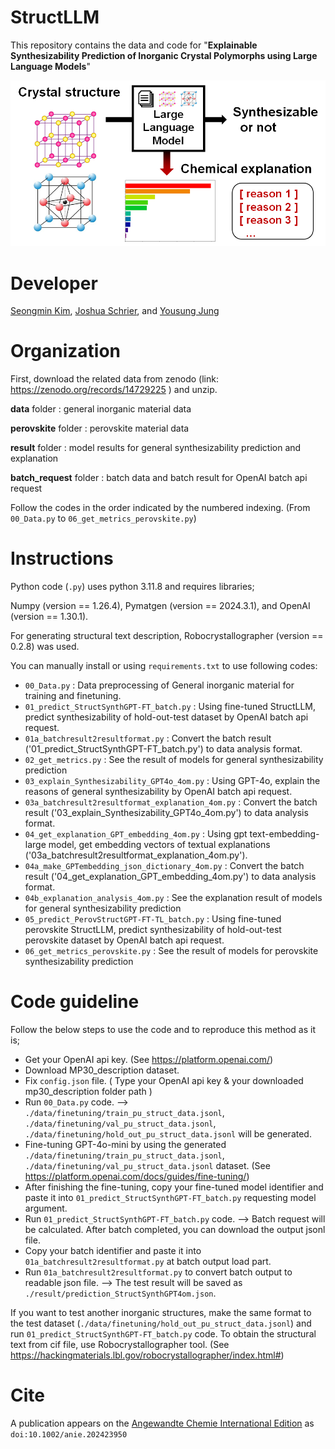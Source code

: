 # StructLLM

This repository contains the data and code for "**Explainable Synthesizability Prediction of Inorganic Crystal Polymorphs using Large Language Models**"

![image](https://github.com/snu-micc/StructLLM/blob/main/TOC.png)


# Developer
[Seongmin Kim](https://scholar.google.com/citations?user=HXcbuWQAAAAJ&hl=en&oi=ao),  [Joshua Schrier](https://scholar.google.com/citations?user=zJC_7roAAAAJ&hl=en),  and  [Yousung Jung](https://scholar.google.com/citations?user=y8D-JCAAAAAJ&hl=en&oi=ao)

# Organization
First, download the related data from zenodo (link: https://zenodo.org/records/14729225 ) and unzip.

**data** folder : general inorganic material data

**perovskite** folder : perovskite material data

**result** folder : model results for general synthesizability prediction and explanation

**batch_request** folder : batch data and batch result for OpenAI batch api request

Follow the codes in the order indicated by the numbered indexing. (From `00_Data.py` to `06_get_metrics_perovskite.py`)


# Instructions

Python code (`.py`) uses python 3.11.8 and requires libraries;

Numpy (version == 1.26.4), Pymatgen (version == 2024.3.1), and OpenAI (version == 1.30.1).

For generating structural text description, Robocrystallographer (version == 0.2.8) was used.

You can manually install or using `requirements.txt` to use following codes:

- `00_Data.py` : Data preprocessing of General inorganic material for training and finetuning.
- `01_predict_StructSynthGPT-FT_batch.py` : Using fine-tuned StructLLM, predict synthesizability of hold-out-test dataset by OpenAI batch api request.
- `01a_batchresult2resultformat.py` : Convert the batch result ('01_predict_StructSynthGPT-FT_batch.py') to data analysis format.
- `02_get_metrics.py` : See the result of models for general synthesizability prediction
- `03_explain_Synthesizability_GPT4o_4om.py` : Using GPT-4o, explain the reasons of general synthesizability by OpenAI batch api request.
- `03a_batchresult2resultformat_explanation_4om.py` : Convert the batch result ('03_explain_Synthesizability_GPT4o_4om.py') to data analysis format.
- `04_get_explanation_GPT_embedding_4om.py` : Using gpt text-embedding-large model, get embedding vectors of textual explanations ('03a_batchresult2resultformat_explanation_4om.py').
- `04a_make_GPTembedding_json_dictionary_4om.py` : Convert the batch result ('04_get_explanation_GPT_embedding_4om.py') to data analysis format.
- `04b_explanation_analysis_4om.py` : See the explanation result of models for general synthesizability prediction
- `05_predict_PerovStructGPT-FT-TL_batch.py` : Using fine-tuned perovskite StructLLM, predict synthesizability of hold-out-test perovskite dataset by OpenAI batch api request.
- `06_get_metrics_perovskite.py` : See the result of models for perovskite synthesizability prediction


# Code guideline

Follow the below steps to use the code and to reproduce this method as it is;

- Get your OpenAI api key. (See https://platform.openai.com/)
- Download MP30_description dataset.
- Fix `config.json` file. ( Type your OpenAI api key & your downloaded mp30_description folder path )
- Run `00_Data.py` code. --> `./data/finetuning/train_pu_struct_data.jsonl`, `./data/finetuning/val_pu_struct_data.jsonl`, `./data/finetuning/hold_out_pu_struct_data.jsonl` will be generated.
- Fine-tuning GPT-4o-mini by using the generated `./data/finetuning/train_pu_struct_data.jsonl`, `./data/finetuning/val_pu_struct_data.jsonl` dataset. (See https://platform.openai.com/docs/guides/fine-tuning/)
- After finishing the fine-tuning, copy your fine-tuned model identifier and paste it into `01_predict_StructSynthGPT-FT_batch.py` requesting model argument.
- Run `01_predict_StructSynthGPT-FT_batch.py` code. --> Batch request will be calculated. After batch completed, you can download the output jsonl file.
- Copy your batch identifier and paste it into `01a_batchresult2resultformat.py` at batch output load part.
- Run `01a_batchresult2resultformat.py` to convert batch output to readable json file. --> The test result will be saved as `./result/prediction_StructSynthGPT4om.json`.

If you want to test another inorganic structures, make the same format to the test dataset (`./data/finetuning/hold_out_pu_struct_data.jsonl`) and run `01_predict_StructSynthGPT-FT_batch.py` code.
To obtain the structural text from cif file, use Robocrystallographer tool. (See https://hackingmaterials.lbl.gov/robocrystallographer/index.html#)

# Cite
A publication appears on the [Angewandte Chemie International Edition](https://onlinelibrary.wiley.com/doi/abs/10.1002/anie.202423950) as `doi:10.1002/anie.202423950`  

